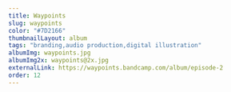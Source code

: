```yaml
---
title: Waypoints
slug: waypoints
color: "#7D2166"
thumbnailLayout: album
tags: "branding,audio production,digital illustration"
albumImg: waypoints.jpg
albumImg2x: waypoints@2x.jpg
externalLink: https://waypoints.bandcamp.com/album/episode-2
order: 12
---
```

